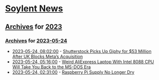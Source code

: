 # [Soylent News](../../../README.md)

## [Archives](../../index.md) for [2023](../index.md)

### [Archives](../../index.md) for [2023-05-24](index.md)

* [2023-05-24, 08:02:00](https://soylentnews.org/article.pl?sid=23/05/23/1813227&from=rss) - [Shutterstock Picks Up Giphy for $53 Million After UK Blocks Meta’s Acquisition](https://soylentnews.org/article.pl?sid=23/05/23/1813227&from=rss)
* [2023-05-24, 05:16:00](https://soylentnews.org/article.pl?sid=23/05/23/187206&from=rss) - [Weird AliExpress Laptop With Intel 8088 CPU Will Take You Back to the MS-DOS Era](https://soylentnews.org/article.pl?sid=23/05/23/187206&from=rss)
* [2023-05-24, 02:31:00](https://soylentnews.org/article.pl?sid=23/05/23/1753215&from=rss) - [Raspberry Pi Supply No Longer Dry](https://soylentnews.org/article.pl?sid=23/05/23/1753215&from=rss)
